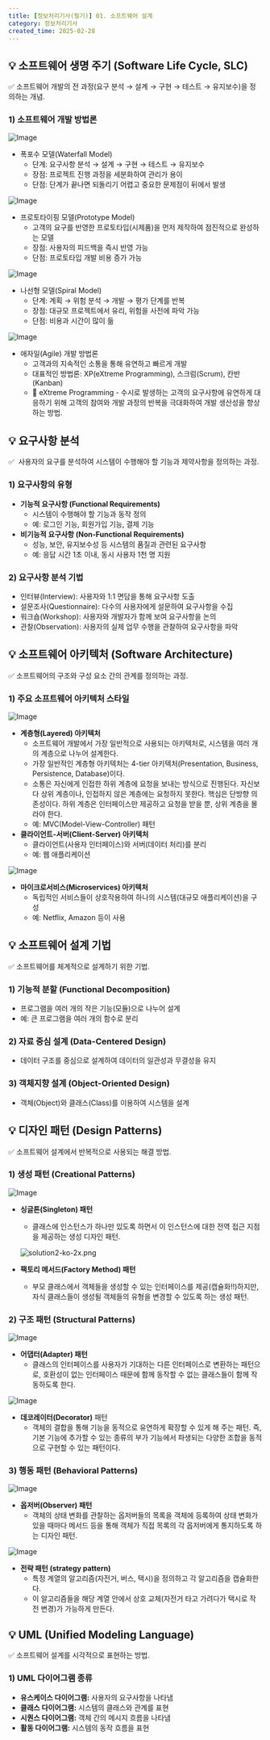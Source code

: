 ```yaml
---
title: [정보처리기사(필기)] 01. 소프트웨어 설계
category: 정보처리기사
created_time: 2025-02-28
---
```


## 💡 소프트웨어 생명 주기 (Software Life Cycle, SLC)


✅ 소프트웨어 개발의 전 과정(요구 분석 → 설계 → 구현 → 테스트 → 유지보수)을 정의하는 개념.


### 1) 소프트웨어 개발 방법론


![Image](https://boiling-politician-9bc.notion.site/image/https%3A%2F%2Fprod-files-secure.s3.us-west-2.amazonaws.com%2F420927ef-2057-4e77-b9b7-d7005a1db0dd%2F78a3af9a-d023-444a-bfab-515ab4f5b7bf%2FWaterfall_model.svg.png?table=block&id=1a8260b7-ff86-80ed-9615-c4216a594585&cache=v2)

- 폭포수 모델(Waterfall Model)
	- 단계: 요구사항 분석 → 설계 → 구현 → 테스트 → 유지보수
	- 장점: 프로젝트 진행 과정을 세분화하여 관리가 용이
	- 단점: 단계가 끝나면 되돌리기 어렵고 중요한 문제점이 뒤에서 발생

![Image](https://boiling-politician-9bc.notion.site/image/https%3A%2F%2Fprod-files-secure.s3.us-west-2.amazonaws.com%2F420927ef-2057-4e77-b9b7-d7005a1db0dd%2F100e97fe-b54d-4a09-91ff-ef8a21b311d5%2F%25E1%2584%2583%25E1%2585%25A1%25E1%2584%258B%25E1%2585%25AE%25E1%2586%25AB%25E1%2584%2585%25E1%2585%25A9%25E1%2584%2583%25E1%2585%25B3_%25285%2529.png?table=block&id=1a8260b7-ff86-8065-87cf-d3719f422c09&cache=v2)

- 프로토타이핑 모델(Prototype Model)
	- 고객의 요구를 반영한 프로토타입(시제품)을 먼저 제작하여 점진적으로 완성하는 모델
	- 장점: 사용자의 피드백을 즉시 반영 가능
	- 단점: 프로토타입 개발 비용 증가 가능

![Image](https://boiling-politician-9bc.notion.site/image/https%3A%2F%2Fprod-files-secure.s3.us-west-2.amazonaws.com%2F420927ef-2057-4e77-b9b7-d7005a1db0dd%2Fb595d159-1f38-495c-9737-6fcf88095407%2Fimage_%25283%2529.png?table=block&id=1a8260b7-ff86-80ec-ad51-e88e4c81212f&cache=v2)

- 나선형 모델(Spiral Model)
	- 단계: 계획 → 위험 분석 → 개발 → 평가 단계를 반복
	- 장점: 대규모 프로젝트에서 유리, 위험을 사전에 파악 가능
	- 단점: 비용과 시간이 많이 듦

![Image](https://boiling-politician-9bc.notion.site/image/https%3A%2F%2Fprod-files-secure.s3.us-west-2.amazonaws.com%2F420927ef-2057-4e77-b9b7-d7005a1db0dd%2Ff145edd3-30e2-4b51-a4f5-425a208a81f6%2Fimage.jpg?table=block&id=1a8260b7-ff86-804b-95a2-e1a5fab377ac&cache=v2)

- 애자일(Agile) 개발 방법론
	- 고객과의 지속적인 소통을 통해 유연하고 빠르게 개발
	- 대표적인 방법론: XP(eXtreme Programming), 스크럼(Scrum), 칸반(Kanban)
	- 📝 eXtreme Programming - 수시로 발생하는 고객의 요구사항에 유연하게 대응하기 위해 고객의 참여와 개발 과정의 반복을 극대화하여 개발 생산성을 향상하는 방법.

## 💡 요구사항 분석


✅  사용자의 요구를 분석하여 시스템이 수행해야 할 기능과 제약사항을 정의하는 과정.


### 1) 요구사항의 유형

- **기능적 요구사항 (Functional Requirements)**
	- 시스템이 수행해야 할 기능과 동작 정의
	- 예: 로그인 기능, 회원가입 기능, 결제 기능
- **비기능적 요구사항 (Non-Functional Requirements)**
	- 성능, 보안, 유지보수성 등 시스템의 품질과 관련된 요구사항
	- 예: 응답 시간 1초 이내, 동시 사용자 1천 명 지원

### 2) 요구사항 분석 기법

- 인터뷰(Interview): 사용자와 1:1 면담을 통해 요구사항 도출
- 설문조사(Questionnaire): 다수의 사용자에게 설문하여 요구사항을 수집
- 워크숍(Workshop): 사용자와 개발자가 함께 보여 요구사항을 논의
- 관찰(Observation): 사용자의 실제 업무 수행을 관찰하여 요구사항을 파악

## 💡 소프트웨어 아키텍처 (Software Architecture)


✅ 소프트웨어의 구조와 구성 요소 간의 관계를 정의하는 과정.


### 1) 주요 소프트웨어 아키텍처 스타일


![Image](https://boiling-politician-9bc.notion.site/image/https%3A%2F%2Fprod-files-secure.s3.us-west-2.amazonaws.com%2F420927ef-2057-4e77-b9b7-d7005a1db0dd%2F4a1859eb-fc29-4054-97c3-cf647b0c31a4%2F%25E1%2584%2583%25E1%2585%25A1%25E1%2584%258B%25E1%2585%25AE%25E1%2586%25AB%25E1%2584%2585%25E1%2585%25A9%25E1%2584%2583%25E1%2585%25B3_%25286%2529.png?table=block&id=1a8260b7-ff86-80b6-af65-d7028c8901f9&cache=v2)

- **계층형(Layered) 아키텍처**
	- 소프트웨어 개발에서 가장 일반적으로 사용되는 아키텍처로, 시스템을 여러 개의 계층으로 나누어 설계한다.
	- 가장 일반적인 계층형 아키텍처는 4-tier 아키텍처(Presentation, Business, Persistence, Database)이다.
	- 소통은 자신에게 인접한 하위 계층에 요청을 보내는 방식으로 진행된다. 자신보다 상위 계층이나, 인접하지 않은 계층에는 요청하지 못한다. 핵심은 단방향 의존성이다. 하위 계층은 인터페이스만 제공하고 요청을 받을 뿐, 상위 계층을 몰라야 한다.
	- 예: MVC(Model-View-Controller) 패턴
- **클라이언트-서버(Client-Server) 아키텍처**
	- 클라이언트(사용자 인터페이스)와 서버(데이터 처리)를 분리
	- 예: 웹 애플리케이션

![Image](https://boiling-politician-9bc.notion.site/image/https%3A%2F%2Fprod-files-secure.s3.us-west-2.amazonaws.com%2F420927ef-2057-4e77-b9b7-d7005a1db0dd%2F70f05bef-3a86-48ed-aab9-c05abc0abbbb%2F%25E1%2584%2580%25E1%2585%25B3%25E1%2584%2585%25E1%2585%25B5%25E1%2586%25B71%25286%2529.png?table=block&id=1a8260b7-ff86-80c5-b8f1-ef4c4a1fe218&cache=v2)

- **마이크로서비스(Microservices) 아키텍처**
	- 독립적인 서비스들이 상호작용하여 하나의 시스템(대규모 애플리케이션)을 구성
	- 예: Netflix, Amazon 등이 사용

## 💡 소프트웨어 설계 기법


✅ 소프트웨어를 체계적으로 설계하기 위한 기법.


### 1) 기능적 분할 (Functional Decomposition)

- 프로그램을 여러 개의 작은 기능(모듈)으로 나누어 설계
- 예: 큰 프로그램을 여러 개의 함수로 분리

### 2) 자료 중심 설계 (Data-Centered Design)

- 데이터 구조를 중심으로 설계하여 데이터의 일관성과 무결성을 유지

### 3) 객체지향 설계 (Object-Oriented Design)

- 객체(Object)와 클래스(Class)를 이용하여 시스템을 설계

## 💡 디자인 패턴 (Design Patterns)


✅ 소프트웨어 설계에서 반복적으로 사용되는 해결 방법.


### 1) 생성 패턴 (Creational Patterns)


![Image](https://boiling-politician-9bc.notion.site/image/https%3A%2F%2Fprod-files-secure.s3.us-west-2.amazonaws.com%2F420927ef-2057-4e77-b9b7-d7005a1db0dd%2F545af266-13c3-47ac-aee3-b5e188085468%2Fsingleton-2x.png?table=block&id=1a8260b7-ff86-8094-aa0b-fc6f5704b522&cache=v2)

- **싱글톤(Singleton) 패턴**
	- 클래스에 인스턴스가 하나만 있도록 하면서 이 인스턴스에 대한 전역 접근 지점을 제공하는 생성 디자인 패턴.

	![solution2-ko-2x.png](https://prod-files-secure.s3.us-west-2.amazonaws.com/420927ef-2057-4e77-b9b7-d7005a1db0dd/5ccd48f1-6dc1-439e-bb3c-64f083f4bf88/solution2-ko-2x.png?X-Amz-Algorithm=AWS4-HMAC-SHA256&X-Amz-Content-Sha256=UNSIGNED-PAYLOAD&X-Amz-Credential=ASIAZI2LB46623TOKXKX%2F20250228%2Fus-west-2%2Fs3%2Faws4_request&X-Amz-Date=20250228T112546Z&X-Amz-Expires=3600&X-Amz-Security-Token=IQoJb3JpZ2luX2VjEFMaCXVzLXdlc3QtMiJIMEYCIQDPmBT4Ir%2BXtogBgGe3wDfIpyEyJfARXv6ACG7NHBhZxAIhANCJykeZLWtvmJ4%2FHJTsxwT1x0OtHiIxTYrbfU8xPSLwKogECIz%2F%2F%2F%2F%2F%2F%2F%2F%2F%2FwEQABoMNjM3NDIzMTgzODA1Igww8J2ZyP0vfJhUUdcq3APXT536rWlScOCs958Kv5dK3LI996q85RV3L54lRAuVGWOcGLZDZtZJ7%2BpGtqTjFmUTKQ1vr8BOMkXyrf%2BhAFvtVLQB5TeMZW6mQAzncldtw1upf%2BcyNAxPFw38qe4f1bEXtOG4KvD%2BnfXcwPFI0vS7Nn6S40fEdUl650khb%2BrBKkDhNRmSG0GKkG5oBMEthRqAq6KXNBooeXCigSzkPLzNsjMh8c%2BjYgm%2BpoSM2Ra34Y5vDTbtyGiSV9JjilgG%2BbpYtLY%2BDYOlp2ne2GiPKOXBoohcUXqAa77B30Sz2gulslBmqprt8JX1tEReZKxf0OtPOy6v%2F%2B2ImCl%2B4dO3g2Zpt9EAQm4MqHPbbXbiZ6zJQW2caeV2E8sEUcGoeFAyRm9cVKOGabOrlGkcgfiUgn4fNSez94UWQB2Qp4HihDzHvv8JFH2pEav8UCzmjcUA2fGpuFB917bPNfeGuNtfdx1X0yQIbyGnXo2s886XSFrSARQCF39CRCXv%2F3sku0e%2BtMSJjF2HzBZpaSUsdH8o5JDEVNs7g%2F1mfN%2BFvI0mGKly3Th1Qkwbg6jOX4NrRF%2BYZzC3y6FYvRIOiDxoBzAAUvBv03ExsyIBkPu9s7vKHr8focR6S6X4uKDOh6vPiDCVsIa%2BBjqkAayBq2leGL3iP0N81zVT0UHtWffxt%2BHi7WC84fGwr7L%2BwY22K19xO2lvjKEwGaawGgFrVQ0XBz3QwoCO8QJiIDadxKNMFpQO9eNNAWrLNbmwpkce4fdXNJGbtdNbkRsgjvBLbFSlZsh8wXU3rgMWv0QHjwJjrmZKWNpKui8q6ADmaZS0EMwvIJ4cEYOPYyN1Vb3zF2rYLGr6KNG0kEohNmAp8r89&X-Amz-Signature=5e8241844fbeda0fffb70f37da02ddc02a0f55cd374769c1dfaf0b1825210b6c&X-Amz-SignedHeaders=host&x-id=GetObject)

- **팩토리 메서드(Factory Method) 패턴**
	- 부모 클래스에서 객체들을 생성할 수 있는 인터페이스를 제공(캡슐화!!)하지만, 자식 클래스들이 생성될 객체들의 유형을 변경할 수 있도록 하는 생성 패턴.

### 2) 구조 패턴 (Structural Patterns)


![Image](https://boiling-politician-9bc.notion.site/image/https%3A%2F%2Fprod-files-secure.s3.us-west-2.amazonaws.com%2F420927ef-2057-4e77-b9b7-d7005a1db0dd%2F3a7bc8d1-2bc6-424b-a01c-6c4aa6f2d946%2Fimage_%25284%2529.png?table=block&id=1a8260b7-ff86-8068-9192-f260dca14d08&cache=v2)

- **어댑터(Adapter) 패턴**
	- 클래스의 인터페이스를 사용자가 기대하는 다른 인터페이스로 변환하는 패턴으로, 호환성이 없는 인터페이스 때문에 함께 동작할 수 없는 클래스들이 함께 작동하도록 한다.

![Image](https://boiling-politician-9bc.notion.site/image/https%3A%2F%2Fprod-files-secure.s3.us-west-2.amazonaws.com%2F420927ef-2057-4e77-b9b7-d7005a1db0dd%2F62de047f-b3b4-4a98-8783-624efd8b394a%2Fdecorator-2x.png?table=block&id=1a8260b7-ff86-8024-bae0-e82e777debe4&cache=v2)

- **데코레이터(Decorator)** 패턴
	- 객체의 결합을 통해 기능을 동적으로 유연하게 확장할 수 있게 해 주는 패턴. 즉, 기본 기능에 추가할 수 있는 종류의 부가 기능에서 파생되는 다양한 조합을 동적으로 구현할 수 있는 패턴이다.

### 3) 행동 패턴 (Behavioral Patterns)


![Image](https://boiling-politician-9bc.notion.site/image/https%3A%2F%2Fprod-files-secure.s3.us-west-2.amazonaws.com%2F420927ef-2057-4e77-b9b7-d7005a1db0dd%2F740d14b5-c83d-49e2-ac97-095bff2191ff%2Fobserver-comic-1-ko-2x.png?table=block&id=1a8260b7-ff86-8092-8ccc-efeee152c85a&cache=v2)

- **옵저버(Observer) 패턴**
	- 객체의 상태 변화를 관찰하는 옵저버들의 목록을 객체에 등록하여 상태 변화가 있을 때마다 메서드 등을 통해 객체가 직접 목록의 각 옵저버에게 통지하도록 하는 디자인 패턴.

![Image](https://boiling-politician-9bc.notion.site/image/https%3A%2F%2Fprod-files-secure.s3.us-west-2.amazonaws.com%2F420927ef-2057-4e77-b9b7-d7005a1db0dd%2Fdbd2637b-5106-4717-86ae-95ccfa7bafff%2Fstrategy-comic-1-ko-2x.png?table=block&id=1a8260b7-ff86-8090-8b51-feb46f2bd6ba&cache=v2)

- **전략 패턴 (strategy pattern)**
	- 특정 계열의 알고리즘(자전거, 버스, 택시)을 정의하고 각 알고리즘을 캡슐화한다.
	- 이 알고리즘들을 해당 계열 안에서 상호 교체(자전거 타고 가려다가 택시로 작전 변경)가 가능하게 만든다.

## 💡 UML (Unified Modeling Language)


✅ 소프트웨어 설계를 시각적으로 표현하는 방법.


### 1) UML 다이어그램 종류

- **유스케이스 다이어그램:** 사용자의 요구사항을 나타냄
- **클래스 다이어그램:** 시스템의 클래스와 관계를 표현
- **시퀀스 다이어그램:** 객체 간의 메시지 흐름을 나타냄
- **활동 다이어그램:** 시스템의 동작 흐름을 표현
